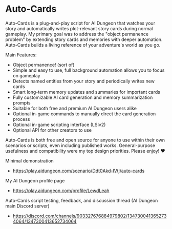 # Auto-Cards
Auto-Cards is a plug-and-play script for AI Dungeon that watches your story and automatically writes plot-relevant story cards during normal gameplay. My primary goal was to address the "object permanence problem" by extending story cards and memories with deeper automation. Auto-Cards builds a living reference of your adventure's world as you go.

Main Features:
- Object permanence! (sort of)
- Simple and easy to use, full background automation allows you to focus on gameplay
- Detects named entities from your story and periodically writes new cards
- Smart long-term memory updates and summaries for important cards
- Fully customizable AI card generation and memory summarization prompts
- Suitable for both free and premium AI Dungeon users alike
- Optional in-game commands to manually direct the card generation process
- Optional in-game scripting interface (LSIv2)
- Optional API for other creators to use

Auto-Cards is both free and open source for anyone to use within their own scenarios or scripts, even including published works. General-purpose usefulness and compatibility were my top design priorities. Please enjoy! ❤️

Minimal demonstration
- https://play.aidungeon.com/scenario/Ddt0Akd-lVtj/auto-cards

My AI Dungeon profile page
- https://play.aidungeon.com/profile/LewdLeah

Auto-Cards script testing, feedback, and discussion thread (AI Dungeon main Discord server)
- https://discord.com/channels/903327676884979802/1347300413652734064/1347300413652734064
